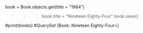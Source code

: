book = Book.objects.get(title = "1984")
>>> book.title = "Nineteen Eighty-Four"
>>> book.save()

#print(books)
#QuerySet [Book: Nineteen Eighty-Four>]